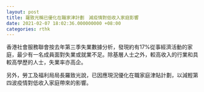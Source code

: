 ```yaml
---
layout: post
title: 羅致光稱已優化在職家津計劃　減疫情對低收入家庭影響
date: 2021-02-07 18:02:36.000000000 +08:00
categories: rthk
---
```


香港社會服務聯會按去年第三季失業數據分析，發現約有17%從事經濟活動的家庭，最少有一名成員面對失業或就業不足。除基層人士之外，較高收入的行業和具較高學歷的人士，失業率亦高企。

另外，勞工及福利局局長羅致光說，已因應現況優化在職家庭津貼計劃，以減輕第四波疫情對低收入家庭帶來的影響。
